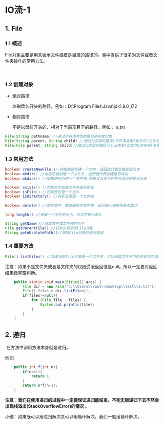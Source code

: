 # IO流-1

## 1. File

### 1.1 概述

​	File对象主要是用来表示文件或者是目录的路径的。类中提供了很多对文件或者文件夹操作的常用方法。

​	

### 1.2 创建对象

- 绝对路径

  以磁盘名开头的路径。例如：D:\Program Files\Java\jdk1.8.0_172

- 相对路径

  不是以盘符开头的，相对于当前项目下的路径。例如： a.txt

  

~~~~java
File(String pathname) //通过字符串类型的路径来创建对象
File(String parent, String child) //通过父目录的路径(字符串类型)和文件(文件夹)名称来创建对象
File(File parent, String child)//通过父目录的路径(File类型)和文件(文件夹)名称来创建对象
~~~~



### 1.3 常用方法

~~~~java
boolean createNewFile()//根据路径创建一个文件，返回值代表创建是否成功
boolean mkdir() //根据路径创建一个文件夹，返回值代表创建是否成功
boolean mkdirs() //根据路径创建一个文件夹,如果父目录不存在会自动创建父目录

boolean exists() //判断文件或者文件夹是否存在
boolean isFile() //判断是否是一个文件
boolean isDirectory() //判断是否是一个文件夹
    
boolean delete() //删除文件，或者删除空文件夹，返回值代表删除是否成功
    
long length() //获取一个文件的大小，对文件夹无意义

String getName()//获取文件或文件夹的名字
File getParentFile() //获取父目录的File对象
String getAbsolutePath()//获取File对象的绝对路径   
~~~~



### 1.4 重要方法

~~~~java
File[] listFiles() //如果当前File对象是一个文件夹，可以获取文件夹下的所有文件或者文件夹的File对象。
~~~~

注意：如果不是文件夹或者是文件夹的权限受限返回值是null。所以一定要对返回结果做非空判断。

~~~~java
    public static void main(String[] args) {
        File dir = new File("C:\\Users\\root\\Desktop\\test\\a.txt");
        File[] files = dir.listFiles();
        if(files!=null){
            for (File file : files) {
                System.out.println(file);
            }
        }
    }
~~~~



## 2. 递归

​	在方法中调用方法本身就是递归。

例如

~~~~java
    public int f(int n){
        if(n==1){
            return 1;
        }
        return n*f(n-1);
    }
~~~~



​	**注意：我们在使用递归的过程中一定要保证递归能结束，不能无限递归下去不然会出现栈溢出(StackOverflowError)的情况 。**



小结：如果既可以用递归解决又可以用循环解决。我们一般用循环解决。



